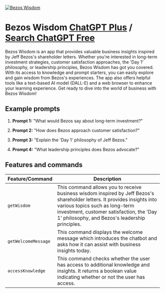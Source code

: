 
[![Bezos Wisdom](https://files.oaiusercontent.com/file-nXoJgEfVP3pPNOrAcJ8ZHsur?se=2123-10-18T05%3A40%3A57Z&sp=r&sv=2021-08-06&sr=b&rscc=max-age%3D31536000%2C%20immutable&rscd=attachment%3B%20filename%3D95da09db-ffc0-4afe-8c66-5a7a261e4e2c.png&sig=DZjPvsPuB1AMYkXPNOVpQk4Ln6sJZhFGkTOzJsIpyXE%3D)](https://chat.openai.com/g/g-kkI64OhuF-bezos-wisdom)

# Bezos Wisdom [ChatGPT Plus](https://chat.openai.com/g/g-kkI64OhuF-bezos-wisdom) / [Search ChatGPT Free](https://gptcall.net/index.html#/?search=Bezos%20Wisdom)

Bezos Wisdom is an app that provides valuable business insights inspired by Jeff Bezos's shareholder letters. Whether you're interested in long-term investment strategies, customer satisfaction approaches, the 'Day 1' philosophy, or leadership principles, Bezos Wisdom has got you covered. With its access to knowledge and prompt starters, you can easily explore and gain wisdom from Bezos's experiences. The app also offers helpful tools like a text-based AI model (DALL-E) and a web browser to enhance your learning experience. Get ready to dive into the world of business with Bezos Wisdom!

## Example prompts

1. **Prompt 1:** "What would Bezos say about long-term investment?"

2. **Prompt 2:** "How does Bezos approach customer satisfaction?"

3. **Prompt 3:** "Explain the 'Day 1' philosophy of Jeff Bezos."

4. **Prompt 4:** "What leadership principles does Bezos advocate?"

## Features and commands

| Feature/Command | Description |
| --- | --- |
| `getWisdom` | This command allows you to receive business wisdom inspired by Jeff Bezos's shareholder letters. It provides insights into various topics such as long-term investment, customer satisfaction, the 'Day 1' philosophy, and Bezos's leadership principles. |
| `getWelcomeMessage` | This command displays the welcome message which introduces the chatbot and asks how it can assist with business insights today. |
| `accessKnowledge` | This command checks whether the user has access to additional knowledge and insights. It returns a boolean value indicating whether or not the user has access. |


